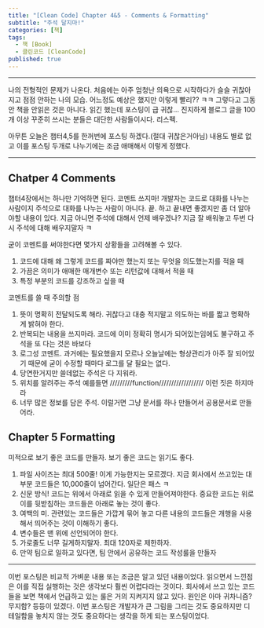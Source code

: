 ```yaml
---
title: "[Clean Code] Chapter 4&5 - Comments & Formatting"
subtitle: "주석 달지마!"
categories: [책]
tags:
  - 책 [Book]
  - 클린코드 [CleanCode]
published: true
---
```


***
나의 전형적인 문제가 나온다. 처음에는 아주 엄청난 의욕으로 시작하다가 슬슬 귀찮아지고 점점 안하는 나의 모습. 어느정도 예상은 했지만 이렇게 빨리?? ㅋㅋ 그렇다고 그동안 책을 안읽은 것은 아니다. 읽긴 했는데 포스팅이 급 귀찮... 진지하게 블로그 글을 100개 이상 꾸준히 쓰시는 분들은 대단한 사람들이시다. 리스펙.

아무튼 오늘은 챕터4,5를 한꺼번에 포스팅 하겠다.(절대 귀찮은거아님) 내용도 별로 없고 이를 포스팅 두개로 나누기에는 조금 애매해서 이렇게 정했다.
***

## Chatper 4 Comments
챕터4장에서는 하나만 기억하면 된다. 코멘트 쓰지마! 개발자는 코드로 대화를 나누는 사람이지 주석으로 대화를 나누는 사람이 아니다. 끝. 하고 끝내면 좋겠지만 좀 더 알아야할 내용이 있다. 지금 아니면 주석에 대해서 언제 배우겠나? 지금 잘 배워놓고 두번 다시 주석에 대해 배우지말자 ㅋ 

굳이 코멘트를 써야한다면 몇가지 상황들을 고려해볼 수 있다.
1. 코드에 대해 왜 그렇게 코드를 짜야만 했는지 또는 무엇을 의도했는지를 적을 때 
2. 가끔은 의미가 애매한 매개변수 또는 리턴값에 대해서 적을 때
3. 특정 부분의 코드를 강조하고 싶을 때

코멘트를 쓸 때 주의할 점
1. 뜻이 명확히 전달되도록 해라. 귀찮다고 대충 적지말고 의도하는 바를 짧고 명확하게 밝혀야 한다. 
2. 반복되는 내용을 쓰지마라. 코드에 이미 정확히 명시가 되어있는임에도 불구하고 주석을 또 다는 것은 바보다
3. 로그성 코멘트. 과거에는 필요했을지 모르나 오늘날에는 형상관리가 아주 잘 되어있기 때문에 굳이 수정할 때마다 로그를 달 필요는 없다. 
4. 당연한거지만 쓸데없는 주석은 다 지워라. 
5. 위치를 알려주는 주석 예를들면 /////////function////////////////// 이런 짓은 하지마라
6. 너무 많은 정보를 담은 주석. 이럴거면 그냥 문서를 하나 만들어서 공용문서로 만들어라.

## Chapter 5 Formatting
미적으로 보기 좋은 코드를 만들자. 보기 좋은 코드는 읽기도 좋다. 
1. 파일 사이즈는 최대 500줄! 이게 가능한지는 모르겠다. 지금 회사에서 쓰고있는 대부분 코드들은 10,000줄이 넘어간다. 일단은 패스 ㅋ 
2. 신문 방식! 코드는 위에서 아래로 읽을 수 있게 만들어져야한다. 중요한 코드는 위로 이를 뒷받침하는 코드들은 아래로 놓는 것이 좋다. 
3. 여백의 미. 관련있는 코드들은 가깝게 묶어 놓고 다른 내용의 코드들은 개행을 사용해서 띄어주는 것이 이해하기 좋다. 
4. 변수들은 맨 위에 선언되어야 한다.
5. 가로줄도 너무 길게하지말자. 최대 120자로 제한하자.
6. 만약 팀으로 일하고 있다면, 팀 안에서 공유하는 코드 작성룰을 만들자

***
이번 포스팅은 비교적 가벼운 내용 또는 조금은 알고 있던 내용이었다. 읽으면서 느낀점은 이를 직접 실행하는 것은 생각보다 훨씬 어렵다라는 것이다. 회사에서 쓰고 있는 코드들을 보면 책에서 언급하고 있는 룰은 거의 지켜지지 않고 있다. 원인은 아마 귀차니즘? 무지함? 등등이 있겠다. 이번 포스팅은 개발자가 큰 그림을 그리는 것도 중요하지만 디테일함을 놓치지 않는 것도 중요하다는 생각을 하게 되는 포스팅이었다. 
